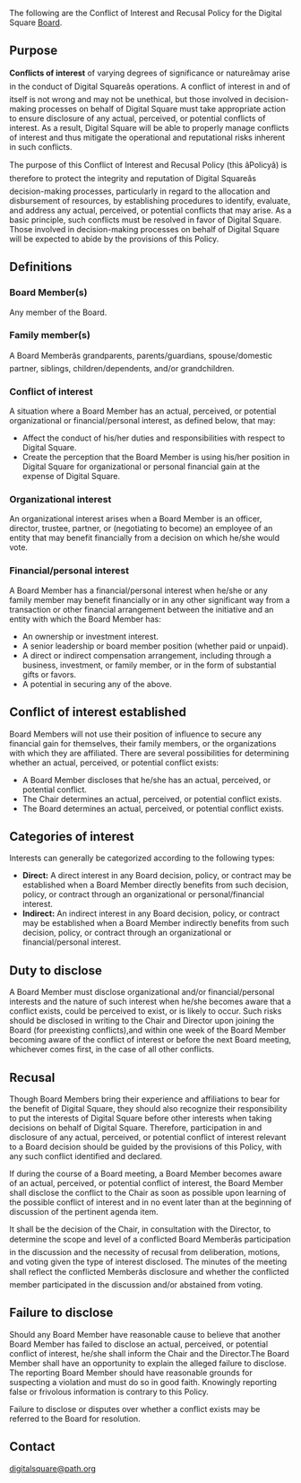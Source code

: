 The following are the Conflict of Interest and Recusal Policy for the
Digital Square <a href="Board" class="wikilink" title="Board">Board</a>.

## Purpose

**Conflicts of interest** of varying degrees of significance or
natureâmay arise in the conduct of Digital Squareâs operations. A
conflict of interest in and of itself is not wrong and may not be
unethical, but those involved in decision-making processes on behalf of
Digital Square must take appropriate action to ensure disclosure of any
actual, perceived, or potential conflicts of interest. As a result,
Digital Square will be able to properly manage conflicts of interest and
thus mitigate the operational and reputational risks inherent in such
conflicts.

The purpose of this Conflict of Interest and Recusal Policy (this
âPolicyâ) is therefore to protect the integrity and reputation of
Digital Squareâs decision-making processes, particularly in regard to
the allocation and disbursement of resources, by establishing procedures
to identify, evaluate, and address any actual, perceived, or potential
conflicts that may arise. As a basic principle, such conflicts must be
resolved in favor of Digital Square. Those involved in decision-making
processes on behalf of Digital Square will be expected to abide by the
provisions of this Policy.

## Definitions

### Board Member(s)

Any member of the Board.

### Family member(s)

A Board Memberâs grandparents, parents/guardians, spouse/domestic
partner, siblings, children/dependents, and/or grandchildren.

### Conflict of interest

A situation where a Board Member has an actual, perceived, or potential
organizational or financial/personal interest, as defined below, that
may:

- Affect the conduct of his/her duties and responsibilities with respect
  to Digital Square.
- Create the perception that the Board Member is using his/her position
  in Digital Square for organizational or personal financial gain at the
  expense of Digital Square.

### Organizational interest

An organizational interest arises when a Board Member is an officer,
director, trustee, partner, or (negotiating to become) an employee of an
entity that may benefit financially from a decision on which he/she
would vote.

### Financial/personal interest

A Board Member has a financial/personal interest when he/she or any
family member may benefit financially or in any other significant way
from a transaction or other financial arrangement between the initiative
and an entity with which the Board Member has:

- An ownership or investment interest.
- A senior leadership or board member position (whether paid or unpaid).
- A direct or indirect compensation arrangement, including through a
  business, investment, or family member, or in the form of substantial
  gifts or favors.
- A potential in securing any of the above.

## Conflict of interest established

Board Members will not use their position of influence to secure any
financial gain for themselves, their family members, or the
organizations with which they are affiliated. There are several
possibilities for determining whether an actual, perceived, or potential
conflict exists:

- A Board Member discloses that he/she has an actual, perceived, or
  potential conflict.
- The Chair determines an actual, perceived, or potential conflict
  exists.
- The Board determines an actual, perceived, or potential conflict
  exists.

## Categories of interest

Interests can generally be categorized according to the following types:

- **Direct:** A direct interest in any Board decision, policy, or
  contract may be established when a Board Member directly benefits from
  such decision, policy, or contract through an organizational or
  personal/financial interest.
- **Indirect:** An indirect interest in any Board decision, policy, or
  contract may be established when a Board Member indirectly benefits
  from such decision, policy, or contract through an organizational or
  financial/personal interest.

## Duty to disclose

A Board Member must disclose organizational and/or financial/personal
interests and the nature of such interest when he/she becomes aware that
a conflict exists, could be perceived to exist, or is likely to occur.
Such risks should be disclosed in writing to the Chair and Director upon
joining the Board (for preexisting conflicts),and within one week of the
Board Member becoming aware of the conflict of interest or before the
next Board meeting, whichever comes first, in the case of all other
conflicts.

## Recusal

Though Board Members bring their experience and affiliations to bear for
the benefit of Digital Square, they should also recognize their
responsibility to put the interests of Digital Square before other
interests when taking decisions on behalf of Digital Square. Therefore,
participation in and disclosure of any actual, perceived, or potential
conflict of interest relevant to a Board decision should be guided by
the provisions of this Policy, with any such conflict identified and
declared.

If during the course of a Board meeting, a Board Member becomes aware of
an actual, perceived, or potential conflict of interest, the Board
Member shall disclose the conflict to the Chair as soon as possible upon
learning of the possible conflict of interest and in no event later than
at the beginning of discussion of the pertinent agenda item.

It shall be the decision of the Chair, in consultation with the
Director, to determine the scope and level of a conflicted Board
Memberâs participation in the discussion and the necessity of recusal
from deliberation, motions, and voting given the type of interest
disclosed. The minutes of the meeting shall reflect the conflicted
Memberâs disclosure and whether the conflicted member participated in
the discussion and/or abstained from voting.

## Failure to disclose

Should any Board Member have reasonable cause to believe that another
Board Member has failed to disclose an actual, perceived, or potential
conflict of interest, he/she shall inform the Chair and the Director.The
Board Member shall have an opportunity to explain the alleged failure to
disclose. The reporting Board Member should have reasonable grounds for
suspecting a violation and must do so in good faith. Knowingly reporting
false or frivolous information is contrary to this Policy.

Failure to disclose or disputes over whether a conflict exists may be
referred to the Board for resolution.

## Contact

digitalsquare@path.org
